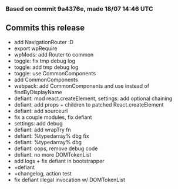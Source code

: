 ### Based on commit 9a4376e, made 18/07 14:46 UTC
## Commits this release
  - add NavigationRouter :D
  - export wpRequire
  - wpMods: add Router to common
  - toggle: fix tmp debug log
  - toggle: add tmp debug log
  - toggle: use CommonComponents
  - add CommonComponents
  - webpack: add CommonComponents and use instead of findByDisplayName
  - defiant: mod react.createElement, settings: add optional chaining
  - defiant: add props + children to patched React.createElement
  - defiant: add sourceurl
  - fix a couple modules, fix defiant
  - settings: add debug
  - defiant: add wrapTry fn
  - defiant: %typedarray% dbg fix
  - defiant: %typedarray% dbg
  - defiant: oops, remove debug code
  - defiant: no more DOMTokenList
  - add logs + fix defiant in bootstrapper
  - +defiant
  - +changelog, action test
  - fix defiant illegal invocation w/ DOMTokenList